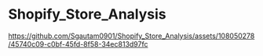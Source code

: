 # Shopify_Store_Analysis



https://github.com/Sgautam0901/Shopify_Store_Analysis/assets/108050278/45740c09-c0bf-45fd-8f58-34ec813d97fc


